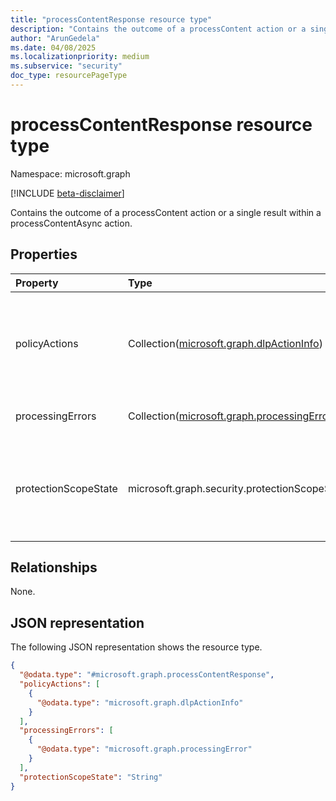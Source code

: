 ```yaml
---
title: "processContentResponse resource type"
description: "Contains the outcome of a processContent action or a single result within a processContentAsync action."
author: "ArunGedela"
ms.date: 04/08/2025
ms.localizationpriority: medium
ms.subservice: "security"
doc_type: resourcePageType
---
```


# processContentResponse resource type

Namespace: microsoft.graph

[!INCLUDE [beta-disclaimer](../../includes/beta-disclaimer.md)]

Contains the outcome of a processContent action or a single result within a processContentAsync action.

## Properties

|Property|Type|Description|
|:---|:---|:---|
|policyActions|Collection([microsoft.graph.dlpActionInfo](../resources/dlpactioninfo.md))|A collection of policy actions (like DLP actions) triggered by the processed content. **NOTE**: Currently, the only policyAction supported in processContentResponse is '_restrictAccess_'|
|processingErrors|Collection([microsoft.graph.processingError](../resources/processingerror.md))|A collection of errors encountered during the content processing.|
|protectionScopeState|microsoft.graph.security.protectionScopeState|Indicates if the applicable protection scope (policies) has changed since the last known state for the context. Possible values are `modified` and `notModified`.|

## Relationships

None.

## JSON representation

The following JSON representation shows the resource type.
<!-- {
  "blockType": "resource",
  "@odata.type": "microsoft.graph.processContentResponse"
}
-->
``` json
{
  "@odata.type": "#microsoft.graph.processContentResponse",
  "policyActions": [
    {
      "@odata.type": "microsoft.graph.dlpActionInfo"
    }
  ],
  "processingErrors": [
    {
      "@odata.type": "microsoft.graph.processingError"
    }
  ],
  "protectionScopeState": "String"
}
```
